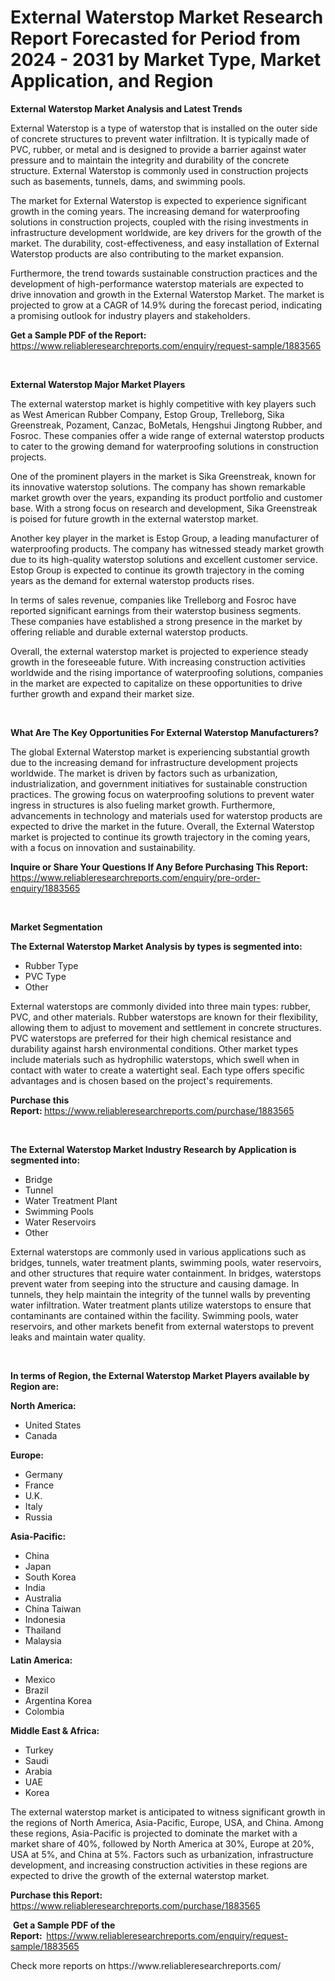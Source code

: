 <p><h1>External Waterstop Market Research Report Forecasted for Period from 2024 -  2031 by Market Type, Market Application, and Region</h1></p><p><strong>External Waterstop Market Analysis and Latest Trends</strong></p>
<p><p>External Waterstop is a type of waterstop that is installed on the outer side of concrete structures to prevent water infiltration. It is typically made of PVC, rubber, or metal and is designed to provide a barrier against water pressure and to maintain the integrity and durability of the concrete structure. External Waterstop is commonly used in construction projects such as basements, tunnels, dams, and swimming pools.</p><p>The market for External Waterstop is expected to experience significant growth in the coming years. The increasing demand for waterproofing solutions in construction projects, coupled with the rising investments in infrastructure development worldwide, are key drivers for the growth of the market. The durability, cost-effectiveness, and easy installation of External Waterstop products are also contributing to the market expansion.</p><p>Furthermore, the trend towards sustainable construction practices and the development of high-performance waterstop materials are expected to drive innovation and growth in the External Waterstop Market. The market is projected to grow at a CAGR of 14.9% during the forecast period, indicating a promising outlook for industry players and stakeholders.</p></p>
<p><strong>Get a Sample PDF of the Report:&nbsp;</strong> <a href="https://www.reliableresearchreports.com/enquiry/request-sample/1883565">https://www.reliableresearchreports.com/enquiry/request-sample/1883565</a></p>
<p>&nbsp;</p>
<p><strong>External Waterstop Major Market Players</strong></p>
<p><p>The external waterstop market is highly competitive with key players such as West American Rubber Company, Estop Group, Trelleborg, Sika Greenstreak, Pozament, Canzac, BoMetals, Hengshui Jingtong Rubber, and Fosroc. These companies offer a wide range of external waterstop products to cater to the growing demand for waterproofing solutions in construction projects.</p><p>One of the prominent players in the market is Sika Greenstreak, known for its innovative waterstop solutions. The company has shown remarkable market growth over the years, expanding its product portfolio and customer base. With a strong focus on research and development, Sika Greenstreak is poised for future growth in the external waterstop market.</p><p>Another key player in the market is Estop Group, a leading manufacturer of waterproofing products. The company has witnessed steady market growth due to its high-quality waterstop solutions and excellent customer service. Estop Group is expected to continue its growth trajectory in the coming years as the demand for external waterstop products rises.</p><p>In terms of sales revenue, companies like Trelleborg and Fosroc have reported significant earnings from their waterstop business segments. These companies have established a strong presence in the market by offering reliable and durable external waterstop products.</p><p>Overall, the external waterstop market is projected to experience steady growth in the foreseeable future. With increasing construction activities worldwide and the rising importance of waterproofing solutions, companies in the market are expected to capitalize on these opportunities to drive further growth and expand their market size.</p></p>
<p>&nbsp;</p>
<p><strong>What Are The Key Opportunities For External Waterstop Manufacturers?</strong></p>
<p><p>The global External Waterstop market is experiencing substantial growth due to the increasing demand for infrastructure development projects worldwide. The market is driven by factors such as urbanization, industrialization, and government initiatives for sustainable construction practices. The growing focus on waterproofing solutions to prevent water ingress in structures is also fueling market growth. Furthermore, advancements in technology and materials used for waterstop products are expected to drive the market in the future. Overall, the External Waterstop market is projected to continue its growth trajectory in the coming years, with a focus on innovation and sustainability.</p></p>
<p><strong>Inquire or Share Your Questions If Any Before Purchasing This Report:</strong> <a href="https://www.reliableresearchreports.com/enquiry/pre-order-enquiry/1883565">https://www.reliableresearchreports.com/enquiry/pre-order-enquiry/1883565</a></p>
<p>&nbsp;</p>
<p><strong>Market Segmentation</strong></p>
<p><strong>The External Waterstop Market Analysis by types is segmented into:</strong></p>
<p><ul><li>Rubber Type</li><li>PVC Type</li><li>Other</li></ul></p>
<p><p>External waterstops are commonly divided into three main types: rubber, PVC, and other materials. Rubber waterstops are known for their flexibility, allowing them to adjust to movement and settlement in concrete structures. PVC waterstops are preferred for their high chemical resistance and durability against harsh environmental conditions. Other market types include materials such as hydrophilic waterstops, which swell when in contact with water to create a watertight seal. Each type offers specific advantages and is chosen based on the project's requirements.</p></p>
<p><strong>Purchase this Report:&nbsp;</strong><a href="https://www.reliableresearchreports.com/purchase/1883565">https://www.reliableresearchreports.com/purchase/1883565</a></p>
<p>&nbsp;</p>
<p><strong>The External Waterstop Market Industry Research by Application is segmented into:</strong></p>
<p><ul><li>Bridge</li><li>Tunnel</li><li>Water Treatment Plant</li><li>Swimming Pools</li><li>Water Reservoirs</li><li>Other</li></ul></p>
<p><p>External waterstops are commonly used in various applications such as bridges, tunnels, water treatment plants, swimming pools, water reservoirs, and other structures that require water containment. In bridges, waterstops prevent water from seeping into the structure and causing damage. In tunnels, they help maintain the integrity of the tunnel walls by preventing water infiltration. Water treatment plants utilize waterstops to ensure that contaminants are contained within the facility. Swimming pools, water reservoirs, and other markets benefit from external waterstops to prevent leaks and maintain water quality.</p></p>
<p>&nbsp;</p>
<p><strong>In terms of Region, the External Waterstop Market Players available by Region are:</strong></p>
<p>
    <p> <strong> North America: </strong>
        <ul>
            <li>United States</li>
            <li>Canada</li>
        </ul>
        </p> 
    <p> <strong> Europe: </strong>
        <ul>
            <li>Germany</li>
            <li>France</li>
            <li>U.K.</li>
            <li>Italy</li>
            <li>Russia</li>
        </ul>
        </p> 
    <p> <strong> Asia-Pacific: </strong>
        <ul>
            <li>China</li>
            <li>Japan</li>
            <li>South Korea</li>
            <li>India</li>
            <li>Australia</li>
            <li>China Taiwan</li>
            <li>Indonesia</li>
            <li>Thailand</li>
            <li>Malaysia</li>
        </ul>
        </p> 
    <p> <strong> Latin America: </strong>
        <ul>
            <li>Mexico</li>
            <li>Brazil</li>
            <li>Argentina Korea</li>
            <li>Colombia</li>
        </ul>
        </p> 
    <p> <strong> Middle East & Africa: </strong>
        <ul>
            <li>Turkey</li>
            <li>Saudi</li>
            <li>Arabia</li>
            <li>UAE</li>
            <li>Korea</li>
        </ul>
    </p>
    </p>
<p><p>The external waterstop market is anticipated to witness significant growth in the regions of North America, Asia-Pacific, Europe, USA, and China. Among these regions, Asia-Pacific is projected to dominate the market with a market share of 40%, followed by North America at 30%, Europe at 20%, USA at 5%, and China at 5%. Factors such as urbanization, infrastructure development, and increasing construction activities in these regions are expected to drive the growth of the external waterstop market.</p></p>
<p><strong>Purchase this Report: </strong><a href="https://www.reliableresearchreports.com/purchase/1883565">https://www.reliableresearchreports.com/purchase/1883565</a></p>
<p>&nbsp;<strong>Get a Sample PDF of the Report:&nbsp;&nbsp;</strong><a href="https://www.reliableresearchreports.com/enquiry/request-sample/1883565">https://www.reliableresearchreports.com/enquiry/request-sample/1883565</a></p>
<p><strong></strong></p>
<p>Check more reports on https://www.reliableresearchreports.com/</p>